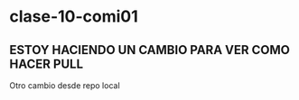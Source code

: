 # clase-10-comi01
## ESTOY HACIENDO UN CAMBIO PARA VER COMO HACER PULL 
Otro cambio desde repo local